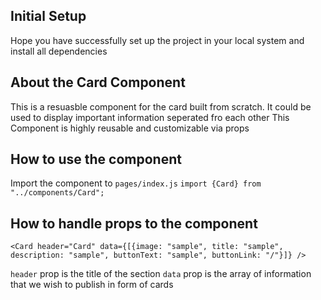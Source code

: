 ## Initial Setup

Hope you have successfully set up the project in your local system and install all dependencies

## About the Card Component

This is a resuasble component for the card built from scratch. It could be used to display important information seperated fro each other This Component is highly reusable and customizable via props

## How to use the component

Import the component to `pages/index.js`
`import {Card} from "../components/Card";`

## How to handle props to the component

```
<Card header="Card" data={[{image: "sample", title: "sample", description: "sample", buttonText: "sample", buttonLink: "/"}]} />
```

`header` prop is the title of the section
`data` prop is the array of information that we wish to publish in form of cards
